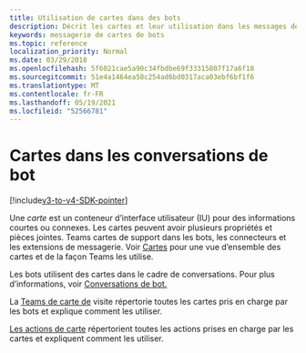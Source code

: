 ```yaml
---
title: Utilisation de cartes dans des bots
description: Décrit les cartes et leur utilisation dans les messages de bot
keywords: messagerie de cartes de bots
ms.topic: reference
localization_priority: Normal
ms.date: 03/29/2018
ms.openlocfilehash: 5f6021cae5a90c34fbdbe69f33315807f17a6f18
ms.sourcegitcommit: 51e4a1464ea58c254ad6bd0317aca03ebf6bf1f6
ms.translationtype: MT
ms.contentlocale: fr-FR
ms.lasthandoff: 05/19/2021
ms.locfileid: "52566781"
---
```

# <a name="cards-in-bot-conversations"></a>Cartes dans les conversations de bot

[!include[v3-to-v4-SDK-pointer](~/includes/v3-to-v4-pointer-bots.md)]

Une *carte* est un conteneur d’interface utilisateur (IU) pour des informations courtes ou connexes. Les cartes peuvent avoir plusieurs propriétés et pièces jointes. Teams cartes de support dans les bots, les connecteurs et les extensions de messagerie. Voir [Cartes](~/task-modules-and-cards/what-are-cards.md) pour une vue d’ensemble des cartes et de la façon Teams les utilise.

Les bots utilisent des cartes dans le cadre de conversations. Pour plus d’informations, voir [Conversations de bot.](~/resources/bot-v3/bot-conversations/bots-conversations.md)

La [Teams de carte de](~/task-modules-and-cards/cards/cards-reference.md) visite répertorie toutes les cartes pris en charge par les bots et explique comment les utiliser.

[Les actions de carte](~/task-modules-and-cards/cards/cards-actions.md) répertorient toutes les actions prises en charge par les cartes et expliquent comment les utiliser.
